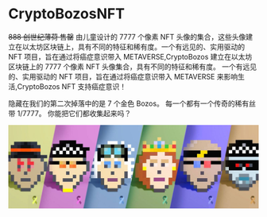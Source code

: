 # CryptoBozosNFT

~~888 创世纪薄荷 售罄~~ 由儿童设计的 7777 个像素 NFT 头像的集合，这些头像建立在以太坊区块链上，具有不同的特征和稀有度。一个有远见的、实用驱动的 NFT 项目，旨在通过将癌症意识带入 METAVERSE,CryptoBozos
建立在以太坊区块链上的 7777 个像素 NFT 头像集合，具有不同的特征和稀有度。 一个有远见的、实用驱动的 NFT 项目，旨在通过将癌症意识带入 METAVERSE 来影响生活,CryptoBozos NFT 支持癌症意识！

隐藏在我们的第二次掉落中的是 7 个金色 Bozos。
每一个都有一个传奇的稀有丝带 1/7777。
你能把它们都收集起来吗？

![NFT](unnamed.jpg)
